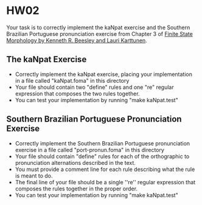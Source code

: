 # HW02

Your task is to correctly implement the kaNpat exercise and the Southern Brazilian Portuguese pronunciation exercise from Chapter 3 of [Finite State Morphology by Kenneth R. Beesley and Lauri Karttunen](https://web.stanford.edu/group/cslipublications/cslipublications/site/1575864347.shtml).


## The kaNpat Exercise

* Correctly implement the kaNpat exercise, placing your implementation in a file called "kaNpat.foma" in this directory
* Your file should contain two "define" rules and one "re" regular expression that composes the two rules together.
* You can test your implementation by running "make kaNpat.test"


## Southern Brazilian Portuguese Pronunciation Exercise

* Correctly implement the Southern Brazilian Portuguese pronunciation exercise in a file called "port-pronun.foma" in this directory
* Your file should contain "define" rules for each of the orthographic to pronunciation alternations described in the text.
* You must provide a comment line for each rule describing what the rule is meant to do.
* The final line of your file should be a single ''re'' regular expression that composes the rules together in the proper order.
* You can test your implementation by running "make kaNpat.test"
